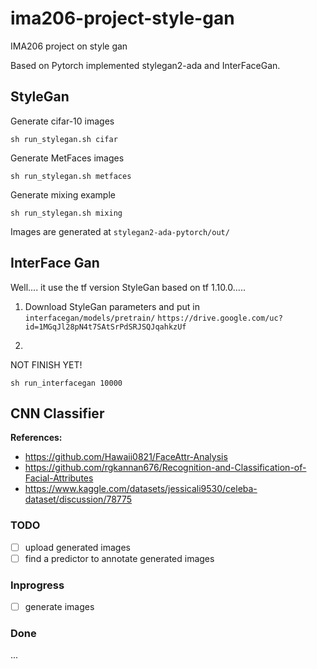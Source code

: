 # ima206-project-style-gan
IMA206 project on style gan

Based on Pytorch implemented stylegan2-ada and InterFaceGan.

## StyleGan

Generate cifar-10 images
```
sh run_stylegan.sh cifar
```

Generate MetFaces images
```
sh run_stylegan.sh metfaces
```

Generate mixing example
```
sh run_stylegan.sh mixing
```

Images are generated at ```stylegan2-ada-pytorch/out/```

## InterFace Gan

Well.... it use the tf version StyleGan based on tf 1.10.0.....

1. Download StyleGan parameters and put in ```interfacegan/models/pretrain/```
```https://drive.google.com/uc?id=1MGqJl28pN4t7SAtSrPdSRJSQJqahkzUf```

2. 
NOT FINISH YET!
```
sh run_interfacegan 10000
```

## CNN Classifier
**References:**
- https://github.com/Hawaii0821/FaceAttr-Analysis
- https://github.com/rgkannan676/Recognition-and-Classification-of-Facial-Attributes
- https://www.kaggle.com/datasets/jessicali9530/celeba-dataset/discussion/78775


### TODO
- [ ] upload generated images
- [ ] find a predictor to annotate generated images

### Inprogress
- [ ] generate images

### Done
...


